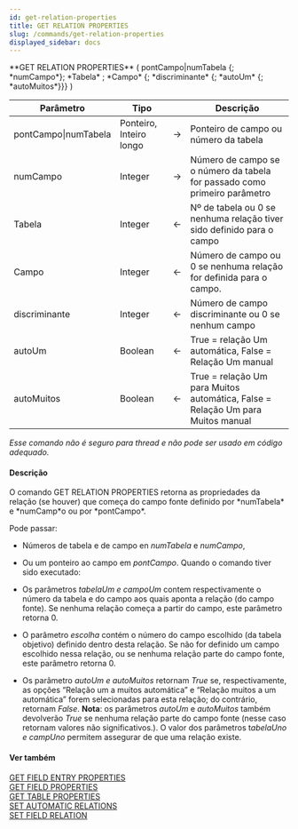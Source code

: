 ```yaml
---
id: get-relation-properties
title: GET RELATION PROPERTIES
slug: /commands/get-relation-properties
displayed_sidebar: docs
---
```


<!--REF #_command_.GET RELATION PROPERTIES.Syntax-->**GET RELATION PROPERTIES** ( pontCampo|numTabela {; *numCampo*}; *Tabela* ; *Campo* {; *discriminante* {; *autoUm* {; *autoMuitos*}}} )<!-- END REF-->
<!--REF #_command_.GET RELATION PROPERTIES.Params-->
| Parâmetro | Tipo |  | Descrição |
| --- | --- | --- | --- |
| pontCampo&#124;numTabela | Ponteiro, Inteiro longo | &#8594;  | Ponteiro de campo ou número da tabela |
| numCampo | Integer | &#8594;  | Número de campo se o número da tabela for passado como primeiro parâmetro |
| Tabela | Integer | &#8592; | Nº de tabela ou 0 se nenhuma relação tiver sido definido para o campo |
| Campo | Integer | &#8592; | Número de campo ou 0 se nenhuma relação for definida para o campo. |
| discriminante | Integer | &#8592; | Número de campo discriminante ou 0 se nenhum campo |
| autoUm | Boolean | &#8592; | True = relação Um automática, False = Relação Um manual |
| autoMuitos | Boolean | &#8592; | True = relação Um para Muitos automática, False = Relação Um para Muitos manual |

<!-- END REF-->

*Esse comando não é seguro para thread e não pode ser usado em código adequado.*


#### Descrição 

<!--REF #_command_.GET RELATION PROPERTIES.Summary-->O comando GET RELATION PROPERTIES retorna as propriedades da relação (se houver) que começa do campo fonte definido por *numTabela* e *numCamp*o ou por *pontCampo*.<!-- END REF-->

Pode passar:

* Números de tabela e de campo en *numTabela* e *numCampo*,
* Ou um ponteiro ao campo em *pontCampo*.
Quando o comando tiver sido executado:  
  
* Os parâmetros *tabelaUm e campoUm* contem respectivamente o número da tabela e do campo aos quais aponta a relação (do campo fonte). Se nenhuma relação começa a partir do campo, este parâmetro retorna 0.
* O parâmetro *escolha* contém o número do campo escolhido (da tabela objetivo) definido dentro desta relação. Se não for definido um campo escolhido nessa relação, ou se nenhuma relação parte do campo fonte, este parâmetro retorna 0.
* Os parâmetro *autoUm e autoMuitos* retornam *True* se, respectivamente, as opções “Relação um a muitos automática” e “Relação muitos a um automática” forem selecionadas para esta relação; do contrário, retornam *False*.
**Nota**: os parâmetros *autoUm* e *autoMuitos* também devolverão *True* se nenhuma relação parte do campo fonte (nesse caso retornam valores não significativos.). O valor dos parâmetros t*abelaUno e campUno* permitem assegurar de que uma relação existe.

#### Ver também 

[GET FIELD ENTRY PROPERTIES](get-field-entry-properties.md)  
[GET FIELD PROPERTIES](get-field-properties.md)  
[GET TABLE PROPERTIES](get-table-properties.md)  
[SET AUTOMATIC RELATIONS](set-automatic-relations.md)  
[SET FIELD RELATION](set-field-relation.md)  